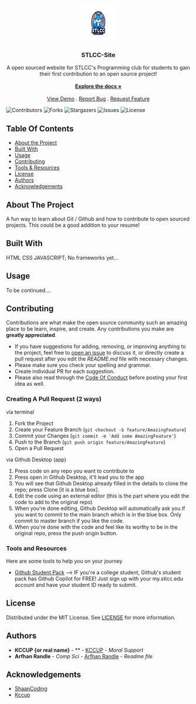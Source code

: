<br/>
<p align="center">
  <a href="https://github.com/kccup/CC-Site">
    <img src="images/logo.png" alt="Logo" width="100" height="100">
  </a>

  <h3 align="center">STLCC-Site</h3>

  <p align="center">
    A open sourced website for STLCC's Programming club for students to gain their first contribution to an open source project!
    <br/>
    <br/>
    <a href="https://github.com/kccup/CC-Site"><strong>Explore the docs »</strong></a>
    <br/>
    <br/>
    <a href="pclub.pages.dev">View Demo</a>
    .
    <a href="https://github.com/kccup/CC-Site/issues">Report Bug</a>
    .
    <a href="https://github.com/kccup/CC-Site/issues">Request Feature</a>
  </p>
</p>

![Contributors](https://img.shields.io/github/contributors/kccup/CC-Site?color=dark-green) ![Forks](https://img.shields.io/github/forks/kccup/CC-Site?style=social) ![Stargazers](https://img.shields.io/github/stars/kccup/CC-Site?style=social) ![Issues](https://img.shields.io/github/issues/kccup/CC-Site) ![License](https://img.shields.io/github/license/kccup/CC-Site) 

## Table Of Contents

* [About the Project](#about-the-project)
* [Built With](#built-with)
* [Usage](#usage)
* [Contributing](#contributing)
* [Tools & Resources](#tools-and-resources)
* [License](#license)
* [Authors](#authors)
* [Acknowledgements](#acknowledgements)

## About The Project

A fun way to learn about Git / Github and how to contribute to open sourced projects. This could be a good addition to your resume!

## Built With

HTML CSS JAVASCRIPT; No frameworks yet...

## Usage

To be continued....

## Contributing

Contributions are what make the open source community such an amazing place to be learn, inspire, and create. Any contributions you make are **greatly appreciated**.
* If you have suggestions for adding, removing, or improving anything to the project, feel free to [open an issue](https://github.com/kccup/CC-Site/issues/new) to discuss it, or directly create a pull request after you edit the *README.md* file with necessary changes.
* Please make sure you check your spelling and grammar.
* Create individual PR for each suggestion.
* Please also read through the [Code Of Conduct](https://github.com/kccup/CC-Site/blob/main/CODE_OF_CONDUCT.md) before posting your first idea as well.

### Creating A Pull Request (2 ways)

via terminal
1. Fork the Project
2. Create your Feature Branch (`git checkout -b feature/AmazingFeature`)
3. Commit your Changes (`git commit -m 'Add some AmazingFeature'`)
4. Push to the Branch (`git push origin feature/AmazingFeature`)
5. Open a Pull Request

via Github Desktop (app)
1. Press code on any repo you want to contribute to
2. Press open in Github Desktop, it'll lead you to the app
3. You will see that Github Desktop already filled in the details to clone the repo; press Clone [it is a blue box].
4. Edit the code using an external editor (this is the part where you edit the code to add to the original repo)
5. When you're done editing, Github Desktop will automatically ask you if you want to commit to the main branch which is in the blue box. Only commit to master branch if you like the code.
6. When you're done with the code and feel like its worthy to be in the original repo, press the push origin button.

### Tools and Resources
Here are some tools to help you on your journey

* [Github Student Pack](https://education.github.com/pack) --> IF you're a college student, Github's student pack has Github Copilot for FREE! Just sign up with your my.stlcc.edu account and have your student ID ready to submit.

## License

Distributed under the MIT License. See [LICENSE](https://github.com/kccup/CC-Site/blob/main/LICENSE) for more information.

## Authors

* **KCCUP {or real name}** - ** - [KCCUP](https://github.com/kccup/) - *Moral Support*
* **Arfhan Randle** - *Comp Sci* - [Arfhan Randle](https://github.com/arfhan) - *Readme file*

## Acknowledgements

* [ShaanCoding](https://github.com/ShaanCoding/)
* [Kccup](https://github.com/kccup)
